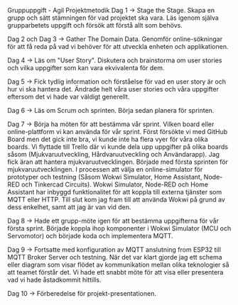 Gruppuppgift - Agil Projektmetodik
Dag 1 -> Stage the Stage. Skapa en grupp och sätt stämningen för vad projektet ska vara. Läs igenom själva grupparbetets uppgift och försök att förstå allt som behövs.

Dag 2 och Dag 3 -> Gather The Domain Data. Genomför online-sökningar för att få reda på vad vi behöver för att utveckla enheten och applikationen.

Dag 4 -> Läs om "User Story". Diskutera och brainstorma om user stories och vilka uppgifter som kan vara ekvivalenta för dem.

Dag 5 -> Fick tydlig information och förståelse för vad en user story är och hur vi ska hantera det. Ändrade helt våra user stories och våra uppgifter eftersom det vi hade var väldigt generellt.

Dag 6 -> Läs om Scrum och sprinten. Börja sedan planera för sprinten.

Dag 7 -> Börja ha möten för att bestämma vår sprint. Vilken board eller online-plattform vi kan använda för vår sprint. Först försökte vi med GitHub Board men det gick inte bra, vi kunde inte ha flera vyer för våra olika boards. Vi flyttade till Trello där vi kunde dela upp uppgifter på olika boards såsom (Mjukvaruutveckling, Hårdvaruutveckling och Användarapp). Jag fick äran att hantera mjukvaruutvecklingen. Började med första sprinten för mjukvaruutvecklingen. I processen att välja en online-simulator för prototyper och testning (Såsom Wokwi Simulator, Home Assistant, Node-RED och Tinkercad Circuits). Wokwi Simulator, Node-RED och Home Assistant har inbyggd funktionalitet för att koppla till externa tjänster som MQTT eller HTTP. Till slut kom jag fram till att använda Wokwi på grund av dess enkelhet, samt att jag är van vid den.

Dag 8 -> Hade ett grupp-möte igen för att bestämma uppgifterna för vår första sprint. Började koppla ihop komponenter i Wokwi Simulator (MCU och Servomotor) och började koda och implementera MQTT.

Dag 9 -> Fortsatte med konfiguration av MQTT anslutning from ESP32 till MQTT Broker Server och testning. När det var klart gjorde jag ett schema eller diagram som visar flödet av kommunikation mellan olika teknologier så att teamet förstår det. Vi hade ett snabbt möte för att visa eller presentera vad vi hade åstadkommit hittills.

Dag 10 -> Förberedelse för projekt-presentationen.
 
 

